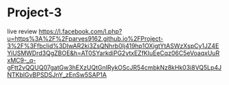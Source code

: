 # Project-3
live review
https://l.facebook.com/l.php?u=https%3A%2F%2Fparves9162.github.io%2FProject-3%2F%3Ffbclid%3DIwAR2ki3ZsQNhrb0Ij419hp1OXigtYtASWzXspCy1JZ4EYiUSMWDrd3QgZBOE&h=AT0SYarkdiPG2ytxEZfKIuEeCqz06C5eVoaqxUuRxMC9-_q-gFtt2vQQUQ07gatGw3hEXzUQtGnIRykOScJR54cmbkNz8kHk03i8VQ5Lp4JNTKblGvBPSDSJnY_zEnSw5SAP1A
